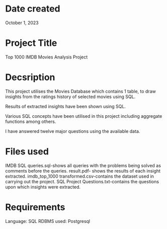 # Date created
October 1, 2023
# Project Title
Top 1000 IMDB Movies Analysis Project
# Decsription
This project utilises the Movies Database which contains 1 table, to draw insights from the ratings history of selected movies using SQL. 

Results of extracted insights have been shown using SQL.

Various SQL concepts have been utilised in this project including aggregate functions among others.

I have answered twelve major questions using the available data.

# Files used
IMDB SQL queries.sql-shows all queries with the problems being solved as comments before the queries.
result.pdf- shows the results of each insight extracted.
imdb_top_1000 transformed.csv-contains the dataset used in carrying out the project.
SQL Project Questions.txt-contains the questions upon which insights were extracted.

# Requirements
Language: SQL
RDBMS used: Postgresql
